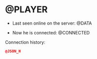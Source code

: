 # @PLAYER

- Last seen online on the server: @DATA

- Now he is connected: @CONNECTED

Connection history:
```json
@JSON_H
```